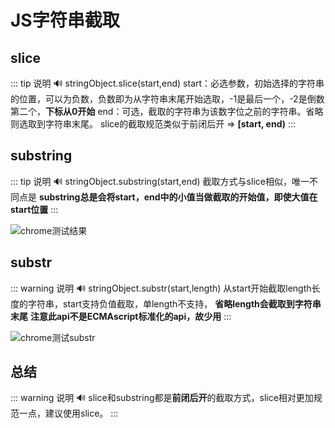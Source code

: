 # JS字符串截取

## slice
::: tip 说明
:loud_sound:
stringObject.slice(start,end)
start：必选参数，初始选择的字符串的位置，可以为负数，负数即为从字符串末尾开始选取，-1是最后一个，-2是倒数第二个，**下标从0开始**
end：可选，截取的字符串为该数字位之前的字符串。省略则选取到字符串末尾。
slice的截取规范类似于前闭后开  => **[start, end)**
:::

## substring
::: tip 说明
:loud_sound:
stringObject.substring(start,end)
截取方式与slice相似，唯一不同点是
**substring总是会将start，end中的小值当做截取的开始值，即使大值在start位置**
:::

![chrome测试结果](~@Front/JS/image/slice.png)

## substr

::: warning 说明
:loud_sound:
stringObject.substr(start,length)
从start开始截取length长度的字符串，start支持负值截取，单length不支持，
**省略length会截取到字符串末尾**
**注意此api不是ECMAscript标准化的api，故少用**
:::

![chrome测试substr](~@Front/JS/image/substr.png)

## 总结
::: warning 说明
:loud_sound:
slice和substring都是**前闭后开**的截取方式，slice相对更加规范一点，建议使用slice。
:::
